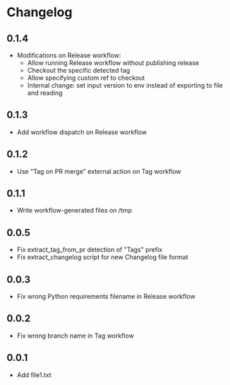 # Changelog

## 0.1.4

- Modifications on Release workflow:
  - Allow running Release workflow without publishing release
  - Checkout the specific detected tag
  - Allow specifying custom ref to checkout
  - Internal change: set input version to env instead of exporting to file and reading

## 0.1.3

- Add workflow dispatch on Release workflow

## 0.1.2

- Use "Tag on PR merge" external action on Tag workflow

## 0.1.1

- Write workflow-generated files on /tmp

## 0.0.5

- Fix extract_tag_from_pr detection of "Tags" prefix
- Fix extract_changelog script for new Changelog file format

## 0.0.3

- Fix wrong Python requirements filename in Release workflow

## 0.0.2

- Fix wrong branch name in Tag workflow

## 0.0.1

- Add file1.txt
